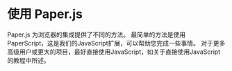 # 使用 Paper.js

Paper.js 为浏览器的集成提供了不同的方法。 最简单的方法是使用 PaperScript，这是我们的JavaScript扩展，可以帮助您完成一些事情。 对于更多高级用户或更大的项目，最好直接使用JavaScript，如关于直接使用JavaScript的教程中所述。

